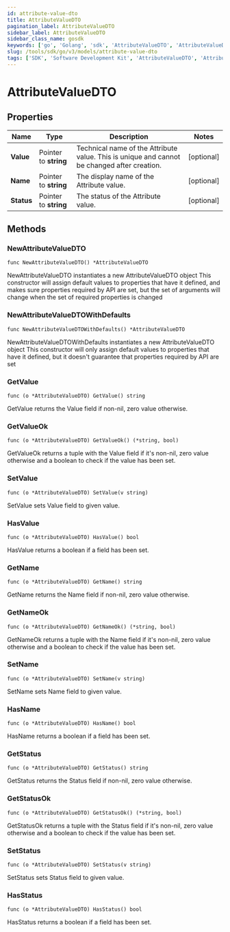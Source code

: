 ```yaml
---
id: attribute-value-dto
title: AttributeValueDTO
pagination_label: AttributeValueDTO
sidebar_label: AttributeValueDTO
sidebar_class_name: gosdk
keywords: ['go', 'Golang', 'sdk', 'AttributeValueDTO', 'AttributeValueDTO'] 
slug: /tools/sdk/go/v3/models/attribute-value-dto
tags: ['SDK', 'Software Development Kit', 'AttributeValueDTO', 'AttributeValueDTO']
---
```


# AttributeValueDTO

## Properties

Name | Type | Description | Notes
------------ | ------------- | ------------- | -------------
**Value** | Pointer to **string** | Technical name of the Attribute value. This is unique and cannot be changed after creation. | [optional] 
**Name** | Pointer to **string** | The display name of the Attribute value. | [optional] 
**Status** | Pointer to **string** | The status of the Attribute value. | [optional] 

## Methods

### NewAttributeValueDTO

`func NewAttributeValueDTO() *AttributeValueDTO`

NewAttributeValueDTO instantiates a new AttributeValueDTO object
This constructor will assign default values to properties that have it defined,
and makes sure properties required by API are set, but the set of arguments
will change when the set of required properties is changed

### NewAttributeValueDTOWithDefaults

`func NewAttributeValueDTOWithDefaults() *AttributeValueDTO`

NewAttributeValueDTOWithDefaults instantiates a new AttributeValueDTO object
This constructor will only assign default values to properties that have it defined,
but it doesn't guarantee that properties required by API are set

### GetValue

`func (o *AttributeValueDTO) GetValue() string`

GetValue returns the Value field if non-nil, zero value otherwise.

### GetValueOk

`func (o *AttributeValueDTO) GetValueOk() (*string, bool)`

GetValueOk returns a tuple with the Value field if it's non-nil, zero value otherwise
and a boolean to check if the value has been set.

### SetValue

`func (o *AttributeValueDTO) SetValue(v string)`

SetValue sets Value field to given value.

### HasValue

`func (o *AttributeValueDTO) HasValue() bool`

HasValue returns a boolean if a field has been set.

### GetName

`func (o *AttributeValueDTO) GetName() string`

GetName returns the Name field if non-nil, zero value otherwise.

### GetNameOk

`func (o *AttributeValueDTO) GetNameOk() (*string, bool)`

GetNameOk returns a tuple with the Name field if it's non-nil, zero value otherwise
and a boolean to check if the value has been set.

### SetName

`func (o *AttributeValueDTO) SetName(v string)`

SetName sets Name field to given value.

### HasName

`func (o *AttributeValueDTO) HasName() bool`

HasName returns a boolean if a field has been set.

### GetStatus

`func (o *AttributeValueDTO) GetStatus() string`

GetStatus returns the Status field if non-nil, zero value otherwise.

### GetStatusOk

`func (o *AttributeValueDTO) GetStatusOk() (*string, bool)`

GetStatusOk returns a tuple with the Status field if it's non-nil, zero value otherwise
and a boolean to check if the value has been set.

### SetStatus

`func (o *AttributeValueDTO) SetStatus(v string)`

SetStatus sets Status field to given value.

### HasStatus

`func (o *AttributeValueDTO) HasStatus() bool`

HasStatus returns a boolean if a field has been set.


